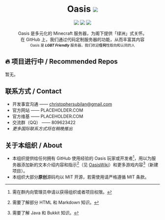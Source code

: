 <h1 align="center">Oasis&nbsp;<img src="https://img.shields.io/badge/_-v1-009688?style=flat-square"/></h1>
<p align="center"> <img src="https://img.shields.io/badge/版本-MOJANG 最新-brightgreen?style=for-the-badge&logo=minecraft"/> <img src="https://img.shields.io/badge/基于-Java_11-red?style=for-the-badge&logo=jre"/> <img src="https://img.shields.io/badge/SINCE-2019-ff9800?style=for-the-badge"/></p>

<p align="center">Oasis 是多元化的 Minecraft 服务器，为阁下提供「绿洲」式关怀。<br/>在 GitHub 上，我们通过代码定制服务器的功能，从而丰富其内容<br/><sub>Oasis 是 <em><strong>LGBT Friendly</strong></em> 服务器，我们欢迎<strong>任何</strong>性取向和认同的人</sub></p>

## 🔥 项目进行中 / Recommended Repos

暂无。

## 联系方式 / Contact

- 开发事宜沟通 —— <christophersubilan@gmail.com>
- 官方网站 —— PLACEHOLDER.COM
- 官方维基 —— PLACEHOLDER.COM
- 交流群（QQ） —— 809623422
- *更多国际联系方式将在稍晚推出*

## 关于本组织 / About

- 本组织提供给任何拥有 GitHub 使用经验的 Oasis 玩家或开发者[^1]，用以为服务器添加新的文本介绍内容和指示[^2]（见 [OasisWiki](https://github.com/oasis-mc/OasisWiki)）和更多游戏内容[^3]（新建项目）。
- 本组织大部分**原创**源码均以 MIT 开源，若需使用请严格遵循 MIT 条款。

[^1]: 需在群内向管理员申请以获得组织或者项目权限。
[^2]: 需要了解部分 HTML 和 Markdown 知识。
[^3]: 需要了解 Java 和 Bukkit 知识。
